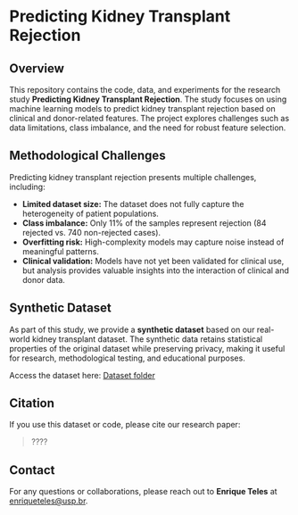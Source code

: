 # Predicting Kidney Transplant Rejection

## Overview
This repository contains the code, data, and experiments for the research study **Predicting Kidney Transplant Rejection**. The study focuses on using machine learning models to predict kidney transplant rejection based on clinical and donor-related features. The project explores challenges such as data limitations, class imbalance, and the need for robust feature selection.

## Methodological Challenges
Predicting kidney transplant rejection presents multiple challenges, including:
- **Limited dataset size:** The dataset does not fully capture the heterogeneity of patient populations.
- **Class imbalance:** Only 11% of the samples represent rejection (84 rejected vs. 740 non-rejected cases).
- **Overfitting risk:** High-complexity models may capture noise instead of meaningful patterns.
- **Clinical validation:** Models have not yet been validated for clinical use, but analysis provides valuable insights into the interaction of clinical and donor data.

## Synthetic Dataset
As part of this study, we provide a **synthetic dataset** based on our real-world kidney transplant dataset. The synthetic data retains statistical properties of the original dataset while preserving privacy, making it useful for research, methodological testing, and educational purposes.

Access the dataset here: [Dataset folder](https://github.com/enriqueteles/Predicting-Kidney-Transplant-Rejection/tree/main/synthetic%20data)

## Citation
If you use this dataset or code, please cite our research paper:
> ????

## Contact
For any questions or collaborations, please reach out to **Enrique Teles** at [enriqueteles@usp.br](mailto:enriqueteles@usp.br).

